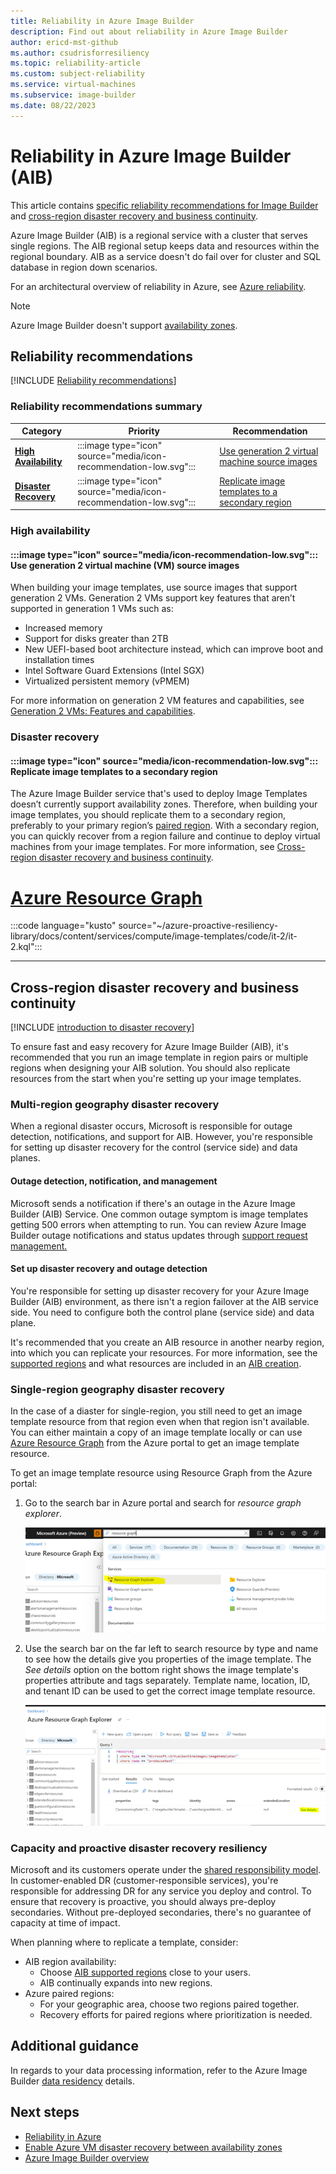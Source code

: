 ```yaml
---
title: Reliability in Azure Image Builder
description: Find out about reliability in Azure Image Builder
author: ericd-mst-github
ms.author: csudrisforresiliency
ms.topic: reliability-article
ms.custom: subject-reliability
ms.service: virtual-machines
ms.subservice: image-builder
ms.date: 08/22/2023
---
```


# Reliability in Azure Image Builder (AIB)

This article contains [specific reliability recommendations for Image Builder](#reliability-recommendations) and [cross-region disaster recovery and business continuity](#cross-region-disaster-recovery-and-business-continuity). 


Azure Image Builder (AIB) is a regional service with a cluster that serves single regions. The AIB regional setup keeps data and resources within the regional boundary. AIB as a service doesn't do fail over for cluster and SQL database in region down scenarios.


For an architectural overview of reliability in Azure, see [Azure reliability](/azure/architecture/framework/resiliency/overview).


>[!NOTE]
> Azure Image Builder doesn't support [availability zones](./availability-zones-overview.md).

## Reliability recommendations

[!INCLUDE [Reliability recommendations](includes/reliability-recommendations-include.md)]
 
### Reliability recommendations summary


| Category | Priority |Recommendation |  
|---------------|--------|---|
| [**High Availability**](#high-availability) |:::image type="icon" source="media/icon-recommendation-low.svg":::| [Use generation 2 virtual machine source images](#-use-generation-2-virtual-machine-vm-source-images) |
|[**Disaster Recovery**](#disaster-recovery)|:::image type="icon" source="media/icon-recommendation-low.svg"::: |[Replicate image templates to a secondary region](#-replicate-image-templates-to-a-secondary-region) | 


### High availability
 
#### :::image type="icon" source="media/icon-recommendation-low.svg"::: **Use generation 2 virtual machine (VM) source images** 

When building your image templates, use source images that support generation 2 VMs. Generation 2 VMs support key features that aren’t supported in generation 1 VMs such as:

- Increased memory
- Support for disks greater than 2TB
- New UEFI-based boot architecture instead, which can improve boot and installation times
- Intel Software Guard Extensions (Intel SGX)
- Virtualized persistent memory (vPMEM)


For more information on generation 2 VM features and capabilities, see [Generation 2 VMs: Features and capabilities](/azure/virtual-machines/generation-2#features-and-capabilities).

### Disaster recovery

#### :::image type="icon" source="media/icon-recommendation-low.svg"::: **Replicate image templates to a secondary region** 

The Azure Image Builder service that's used to deploy Image Templates doesn’t currently support availability zones. Therefore, when building your image templates, you should replicate them to a secondary region, preferably to your primary region’s [paired region](./availability-zones-overview.md#paired-and-unpaired-regions). With a secondary region, you can quickly recover from a region failure and continue to deploy virtual machines from your image templates. For more information, see [Cross-region disaster recovery and business continuity](#cross-region-disaster-recovery-and-business-continuity).


# [Azure Resource Graph](#tab/graph)

:::code language="kusto" source="~/azure-proactive-resiliency-library/docs/content/services/compute/image-templates/code/it-2/it-2.kql":::

----

## Cross-region disaster recovery and business continuity

[!INCLUDE [introduction to disaster recovery](includes/reliability-disaster-recovery-description-include.md)]

To ensure fast and easy recovery for Azure Image Builder (AIB), it's recommended that you run an image template in region pairs or multiple regions when designing your AIB solution. You should also replicate resources from the start when you're setting up your image templates.


### Multi-region geography disaster recovery

When a regional disaster occurs, Microsoft is responsible for outage detection, notifications, and support for AIB. However, you're responsible for setting up disaster recovery for the control (service side) and data planes.


#### Outage detection, notification, and management

Microsoft sends a notification if there's an outage in the Azure Image Builder (AIB) Service. One common outage symptom is image templates getting 500 errors when attempting to run. You can review Azure Image Builder outage notifications and status updates through [support request management.](../azure-portal/supportability/how-to-manage-azure-support-request.md)


#### Set up disaster recovery and outage detection

You're responsible for setting up disaster recovery for your Azure Image Builder (AIB) environment, as there isn't a region failover at the AIB service side. You need to configure both the control plane (service side) and data plane.

It's recommended that you create an AIB resource in another nearby region, into which you can replicate your resources. For more information, see the [supported regions](../virtual-machines/image-builder-overview.md#regions) and what resources are included in an [AIB creation](/azure/virtual-machines/image-builder-overview#how-it-works).

### Single-region geography disaster recovery

In the case of a diaster for single-region, you still need to get an image template resource from that region even when that region isn't available. You can either maintain a copy of an image template locally or can use [Azure Resource Graph](../governance/resource-graph/index.yml) from the Azure portal to get an image template resource.

To get an image template resource using Resource Graph from the Azure portal:

1. Go to the search bar in Azure portal and search for *resource graph explorer*.

    ![Screenshot of Azure Resource Graph Explorer in the portal.](media/resource-graph-explorer-portal.png#lightbox)

1. Use the search bar on the far left to search resource by type and name to see how the details give you properties of the image template. The *See details* option on the bottom right shows the image template's properties attribute and tags separately. Template name, location, ID, and tenant ID can be used to get the correct image template resource.

    ![Screenshot of using Azure Resource Graph Explorer search.](media/resource-graph-explorer-search.png#lightbox)


### Capacity and proactive disaster recovery resiliency

Microsoft and its customers operate under the [shared responsibility model](./business-continuity-management-program.md#shared-responsibility-model). In customer-enabled DR (customer-responsible services), you're responsible for addressing DR for any service you deploy and control. To ensure that recovery is proactive, you should always pre-deploy secondaries. Without pre-deployed secondaries, there's no guarantee of capacity at time of impact.

When planning where to replicate a template, consider:

- AIB region availability:
    - Choose [AIB supported regions](../virtual-machines//image-builder-overview.md#regions) close to your users.
    - AIB continually expands into new regions.
- Azure paired regions:
    - For your geographic area, choose two regions paired together.
    - Recovery efforts for paired regions where prioritization is needed.

## Additional guidance

In regards to your data processing information, refer to the Azure Image Builder [data residency](../virtual-machines//linux/image-builder-json.md#data-residency) details.


## Next steps

- [Reliability in Azure](overview.md)
- [Enable Azure VM disaster recovery between availability zones](../site-recovery/azure-to-azure-how-to-enable-zone-to-zone-disaster-recovery.md)
- [Azure Image Builder overview](../virtual-machines//image-builder-overview.md)
